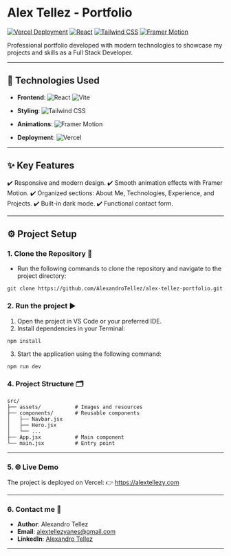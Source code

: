 # Alex Tellez - Portfolio

[![Vercel Deployment](https://img.shields.io/badge/Deployed_on-Vercel-black?logo=vercel)](https://alextellezy.com)
[![React](https://img.shields.io/badge/Framework-React-blue?logo=react)](https://react.dev/)
[![Tailwind CSS](https://img.shields.io/badge/Styles-Tailwind_CSS-38B2AC?logo=tailwind-css)](https://tailwindcss.com/)
[![Framer Motion](https://img.shields.io/badge/Animations-Framer_Motion-0055FF?logo=framer)](https://www.framer.com/motion/)

Professional portfolio developed with modern technologies to showcase my projects and skills as a Full Stack Developer.

---

## 🚀 Technologies Used

- **Frontend**:
  ![React](https://img.shields.io/badge/-React-61DAFB?logo=react&logoColor=white)
  ![Vite](https://img.shields.io/badge/-Vite-646CFF?logo=vite&logoColor=white)
  
- **Styling**:
  ![Tailwind CSS](https://img.shields.io/badge/-Tailwind_CSS-38B2AC?logo=tailwind-css&logoColor=white)
  
- **Animations**:
  ![Framer Motion](https://img.shields.io/badge/-Framer_Motion-0055FF?logo=framer)

- **Deployment**:
  ![Vercel](https://img.shields.io/badge/-Vercel-000000?logo=vercel&logoColor=white)

---

## ✨ Key Features

✔️ Responsive and modern design.
✔️ Smooth animation effects with Framer Motion.
✔️ Organized sections: About Me, Technologies, Experience, and Projects.
✔️ Built-in dark mode.
✔️ Functional contact form.

---

## ⚙️ Project Setup

### 1. Clone the Repository 📂

* Run the following commands to clone the repository and navigate to the project directory:
```
git clone https://github.com/AlexandroTellez/alex-tellez-portfolio.git
```
### 2. Run the project ▶️

1. Open the project in VS Code or your preferred IDE.
2. Install dependencies in your Terminal:
```
npm install
```
3. Start the application using the following command:
```
npm run dev
```
### 4. Project Structure 🗂️

```
src/
├── assets/           # Images and resources
├── components/       # Reusable components
│   ├── Navbar.jsx
│   ├── Hero.jsx
│   └── ...
├── App.jsx           # Main component
└── main.jsx          # Entry point
```
---

### 5. 🌐 Live Demo
The project is deployed on Vercel:
👉 https://alextellezy.com

---

### 6. Contact me 📧

* **Author**: Alexandro Tellez
* **Email**: alextellezyanes@gmail.com
* **LinkedIn**: [Alexandro Tellez](https://www.linkedin.com/in/alex-tellez-y/)

---
